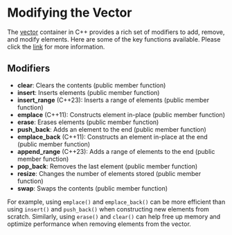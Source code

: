 # Modifying the Vector

The [vector](https://en.cppreference.com/w/cpp/container/vector) container in C++ provides a rich set of modifiers to add, remove, and modify elements. Here are some of the key functions available. Please click the [link](https://en.cppreference.com/w/cpp/container/vector) for more information.

## Modifiers

- **clear**: Clears the contents (public member function)
- **insert**: Inserts elements (public member function)
- **insert_range** (C++23): Inserts a range of elements (public member function)
- **emplace** (C++11): Constructs element in-place (public member function)
- **erase**: Erases elements (public member function)
- **push_back**: Adds an element to the end (public member function)
- **emplace_back** (C++11): Constructs an element in-place at the end (public member function)
- **append_range** (C++23): Adds a range of elements to the end (public member function)
- **pop_back**: Removes the last element (public member function)
- **resize**: Changes the number of elements stored (public member function)
- **swap**: Swaps the contents (public member function)

For example, using `emplace()` and `emplace_back()` can be more efficient than using `insert()` and `push_back()` when constructing new elements from scratch. Similarly, using `erase()` and `clear()` can help free up memory and optimize performance when removing elements from the vector.
